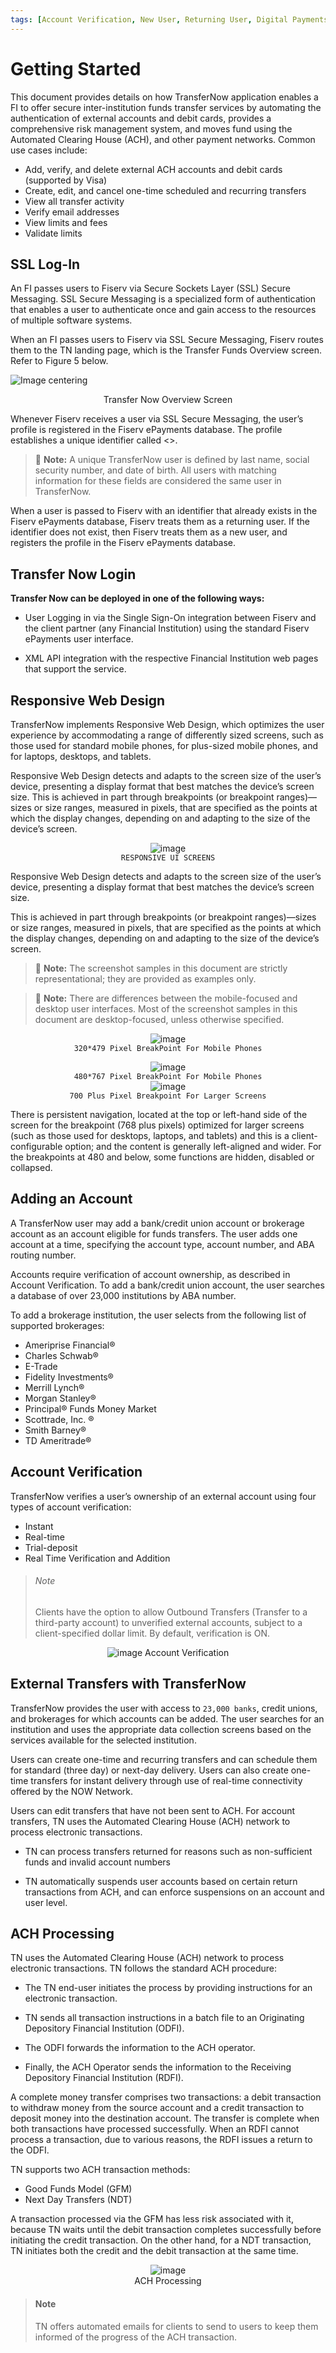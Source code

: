 ```yaml
---
tags: [Account Verification, New User, Returning User, Digital Payments, Account Ownership, Data Validation Check]
---
```


# Getting Started

This document provides details on how TransferNow application enables a FI to offer secure inter-institution funds transfer services by automating the authentication of external accounts and debit cards, provides a comprehensive risk management system, and moves fund using the Automated Clearing House (ACH), and other payment networks. Common use cases include:

-	Add, verify, and delete external ACH accounts and debit cards (supported by Visa) 
-	Create, edit, and cancel one-time scheduled and recurring transfers 
-	View all transfer activity 
-	Verify email addresses 
-	View limits and fees 
-	Validate limits

## SSL Log-In 

An FI passes users to Fiserv via Secure Sockets Layer (SSL) Secure Messaging. SSL Secure Messaging is a specialized form of authentication that enables a user to authenticate once and gain access to the resources of multiple software systems. 

When an FI passes users to Fiserv via SSL Secure Messaging, Fiserv routes them to the TN landing page, which is the Transfer Funds Overview screen. Refer to Figure 5 below.

<!-- align: center -->
![Image centering](../assets/images/TransferNowOverview.png "Image centering")


<p style="text-align:center">Transfer Now Overview Screen</p>



Whenever Fiserv receives a user via SSL Secure Messaging, the user’s profile is registered in the Fiserv ePayments database. The profile establishes a unique identifier called <>. 

<!-- theme: info -->
> :memo: **Note:** A unique TransferNow user is defined by last name, social security number, and date of birth. All users with matching information for these fields are considered the same user in TransferNow.

When a user is passed to Fiserv with an identifier that already exists in the Fiserv ePayments database, Fiserv treats them as a returning user. If the identifier does not exist, then Fiserv treats them as a new user, and registers the profile in the Fiserv ePayments database.

## Transfer Now Login

**Transfer Now can be deployed in one of the following ways:**


- User Logging in via the Single Sign-On integration between Fiserv and the client partner (any Financial Institution) using the standard Fiserv ePayments user interface. 


- XML API integration with the respective Financial Institution web pages that support the service.


## Responsive Web Design

TransferNow implements Responsive Web Design, which optimizes the user experience by accommodating a range of differently sized screens, such as those used for standard mobile phones, for plus-sized mobile phones, and for laptops, desktops, and tablets.

Responsive Web Design detects and adapts to the screen size of the user’s device, presenting a display format that best matches the device’s screen size. This is achieved in part through breakpoints (or breakpoint ranges)—sizes or size ranges, measured in pixels, that are specified as the points at which the display changes, depending on and adapting to the size of the device’s screen. 

<center>

![image](../assets/images/responsiveUIScreens.jpg)
<br />``RESPONSIVE UI SCREENS``
</center>


<!-- align: center 
![Image centering](../assets/images/responsiveUIScreens.jpg "Image centering")
-->

Responsive Web Design detects and adapts to the screen size of the user’s device, presenting a display format that best matches the device’s screen size.

This is achieved in part through breakpoints (or breakpoint ranges)—sizes or size ranges, measured in pixels, that are specified as the points at which the display changes, depending on and adapting to the size of the device’s screen.

> :memo: **Note:** The screenshot samples in this document are strictly representational; they are provided as examples only.

> :memo: **Note:** There are differences between the mobile-focused and desktop user interfaces. Most of the screenshot samples in this document are desktop-focused, unless otherwise specified.


<center>

![image](../assets/images/320MobileViewpng.png)
<br /> ``320*479 Pixel BreakPoint For Mobile Phones``<br />

![image](../assets/images/480MobileView.png)
<br />``480*767 Pixel BreakPoint For Mobile Phones``<br />
![image](../assets/images/desktopview.png)
<br /> ``700 Plus Pixel Breakpoint For Larger Screens``
</center>



There is persistent navigation, located at the top or left-hand side of the screen for the breakpoint (768 plus pixels) optimized for larger screens (such as those used for desktops, laptops, and tablets) and this is a client-configurable option; and the content is generally left-aligned and wider. 
For the breakpoints at 480 and below, some functions are hidden, disabled or collapsed.




## Adding an Account

A TransferNow user may add a bank/credit union account or brokerage account as an account eligible for funds transfers. The user adds one account at a time, specifying the account type, account number, and ABA routing number.

Accounts require verification of account ownership, as described in Account Verification. To add a bank/credit union account, the user searches a database of over 23,000 institutions by ABA number.

To add a brokerage institution, the user selects from the following list of supported brokerages:

-	Ameriprise Financial®
-	Charles Schwab®
-	E-Trade
-	Fidelity Investments®
-	Merrill Lynch®
-	Morgan Stanley®
-	Principal® Funds Money Market
-	Scottrade, Inc. ®
-	Smith Barney®
-	TD Ameritrade®



## Account Verification

TransferNow verifies a user’s ownership of an external account using four types of account verification:   

*	Instant
*	Real-time
*	Trial-deposit 
*	Real Time Verification and Addition

<!-- theme: info -->
> ###### Note
>
> Clients have the option to allow Outbound Transfers (Transfer to a third-party account) to unverified external accounts, subject to a client-specified dollar limit. By default, verification is ON.

<center>

![image](../assets/images/transferVerification.png) Account Verification
</center>

## External Transfers with TransferNow

TransferNow provides the user with access to ``23,000 banks``, credit unions, and brokerages for which accounts can be added. The user searches for an institution and uses the appropriate data collection screens based on the services available for the selected institution. 

Users can create one-time and recurring transfers and can schedule them for standard (three day) or next-day delivery. Users can also create one-time transfers for instant delivery through use of real-time connectivity offered by the NOW Network. 

Users can edit transfers that have not been sent to ACH. 
For account transfers, TN uses the Automated Clearing House (ACH) network to process electronic transactions. 

*	TN can process transfers returned for reasons such as non-sufficient funds and invalid account numbers 

*	TN automatically suspends user accounts based on certain return transactions from ACH, and can enforce suspensions on an account and user level.

## ACH Processing

TN uses the Automated Clearing House (ACH) network to process electronic transactions. TN follows the standard ACH procedure:

*	The TN end-user initiates the process by providing instructions for an electronic transaction.

*	TN sends all transaction instructions in a batch file to an Originating Depository Financial Institution (ODFI).

*	The ODFI forwards the information to the ACH operator.

*	Finally, the ACH Operator sends the information to the Receiving Depository Financial Institution (RDFI).

A complete money transfer comprises two transactions: a debit transaction to withdraw money from the source account and a credit transaction to deposit money into the destination account. The transfer is complete when both transactions have processed successfully. When an RDFI cannot process a transaction, due to various reasons, the RDFI issues a return to the ODFI.

TN supports two ACH transaction methods: 

*	Good Funds Model (GFM)
*	Next Day Transfers (NDT)

A transaction processed via the GFM has less risk associated with it, because TN waits until the debit transaction completes successfully before initiating the credit transaction. On the other hand, for a NDT transaction, TN initiates both the credit and the debit transaction at the same time.

<center>

![image](../assets/images/ACH.png)
<br /> ACH Processing
</center>


<!-- theme: info -->
> #### Note
> TN offers automated emails for clients to send to users to keep them informed of the progress of the ACH transaction.